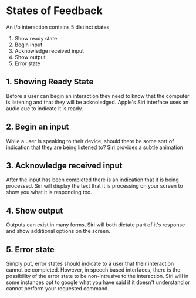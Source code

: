 # States of Feedback

An i/o interaction contains 5 distinct states

1. Show ready state
2. Begin input
3. Acknowledge received input
4. Show output
5. Error state

## 1. Showing Ready State
Before a user can begin an interaction they need to know that the computer is listening and that they will be acknoledged. Apple's Siri interface uses an audio cue to indicate it is ready.

## 2. Begin an input
While a user is speaking to their device, should there be some sort of indication that they are being listened to? Siri provides a subtle animation

## 3. Acknowledge received input
After the input has been completed there is an indication that it is being processed. Siri will display the text that it is processing on your screen to show you what it is responding too.

## 4. Show output
Outputs can exist in many forms, Siri will both dictate part of it's response and show additional options on the screen.

## 5. Error state
Simply put, error states should indicate to a user that their interaction cannot be completed. However, in speech based interfaces, there is the possibility of the error state to be non-intrusive to the interaction. Siri will in some instances opt to google what you have said if it doesn't understand or cannot perform your requested command.